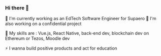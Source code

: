 ### Hi there 👋

🔭 I'm currently working as an EdTech Software Engineer for Supaero
🥷 I'm also working on a confidential project

🌱 My skills are : Vue.js, React Native, back-end dev, blockchain dev on Ethereum or Tezos, Moodle dev

⚡ I wanna build positive products and act for education
